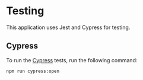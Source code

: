 # Testing

This application uses Jest and Cypress for testing.

## Cypress

To run the [Cypress](https://www.cypress.io/) tests, run the following command:

```bash
npm run cypress:open
```